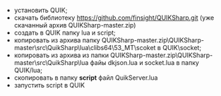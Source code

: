 * установить QUIK;
* скачать библиотеку https://github.com/finsight/QUIKSharp.git (уже скачанный архив QUIKSharp-master.zip)
* создать в QUIK папку lua и script;
* копировать из архива папку QUIKSharp-master.zip\QUIKSharp-master\src\QuikSharp\lua\clibs64\53_MT\scoket в QUIK\socket;
* копировать из архива из папки QUIKSharp-master.zip\QUIKSharp-master\src\QuikSharp\lua файы dkjson.lua и
socket.lua в папку QUIK/lua;
* скопировать в папку **script** файл QuikServer.lua
* запустить script в QUIK

